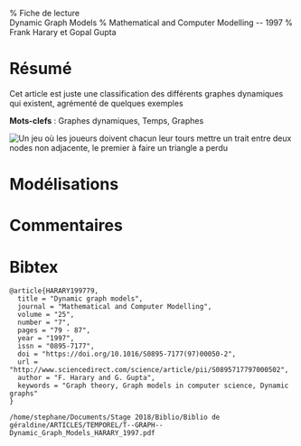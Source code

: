 % Fiche de lecture  
Dynamic Graph Models
% Mathematical and Computer Modelling -- 1997
% Frank Harary et Gopal Gupta

# Résumé

Cet article est juste une classification des différents graphes dynamiques qui
existent, agrémenté de quelques exemples

**Mots-clefs** : Graphes dynamiques, Temps, Graphes

![Un jeu où les joueurs doivent chacun leur tours mettre un trait entre deux
nodes non adjacente, le premier à faire un triangle a perdu](harary1997.png)

# Modélisations

# Commentaires

# Bibtex

```
@article{HARARY199779,
  title = "Dynamic graph models",
  journal = "Mathematical and Computer Modelling",
  volume = "25",
  number = "7",
  pages = "79 - 87",
  year = "1997",
  issn = "0895-7177",
  doi = "https://doi.org/10.1016/S0895-7177(97)00050-2",
  url = "http://www.sciencedirect.com/science/article/pii/S0895717797000502",
  author = "F. Harary and G. Gupta",
  keywords = "Graph theory, Graph models in computer science, Dynamic graphs"
}
```

```
/home/stephane/Documents/Stage 2018/Biblio/Biblio de géraldine/ARTICLES/TEMPOREL/T--GRAPH--Dynamic_Graph_Models_HARARY_1997.pdf
```

